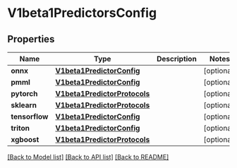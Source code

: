 # V1beta1PredictorsConfig

## Properties
Name | Type | Description | Notes
------------ | ------------- | ------------- | -------------
**onnx** | [**V1beta1PredictorConfig**](V1beta1PredictorConfig.md) |  | [optional] 
**pmml** | [**V1beta1PredictorConfig**](V1beta1PredictorConfig.md) |  | [optional] 
**pytorch** | [**V1beta1PredictorProtocols**](V1beta1PredictorProtocols.md) |  | [optional] 
**sklearn** | [**V1beta1PredictorProtocols**](V1beta1PredictorProtocols.md) |  | [optional] 
**tensorflow** | [**V1beta1PredictorConfig**](V1beta1PredictorConfig.md) |  | [optional] 
**triton** | [**V1beta1PredictorConfig**](V1beta1PredictorConfig.md) |  | [optional] 
**xgboost** | [**V1beta1PredictorProtocols**](V1beta1PredictorProtocols.md) |  | [optional] 

[[Back to Model list]](../README.md#documentation-for-models) [[Back to API list]](../README.md#documentation-for-api-endpoints) [[Back to README]](../README.md)


